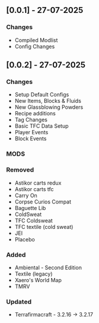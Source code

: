 ## [0.0.1] - 27-07-2025
### Changes
- Compiled Modlist
- Config Changes

## [0.0.2] - 27-07-2025
### Changes
- Setup Default Configs
- New Items, Blocks & Fluids
- New Glassblowing Powders
- Recipe additions
- Tag Changes
- Basic TFC Data Setup
- Player Events
- Block Events

### MODS
### Removed
- Astikor carts redux
- Astikor carts tfc
- Carry On
- Corpse Curios Compat
- Baguette Lib
- ColdSweat
- TFC Coldsweat
- TFC textile (cold sweat)
- JEI
- Placebo

### Added
- Ambiental - Second Edition
- Textile (legacy)
- Xaero's World Map
- TMRV

### Updated
- Terrafirmacraft - 3.2.16 -> 3.2.17